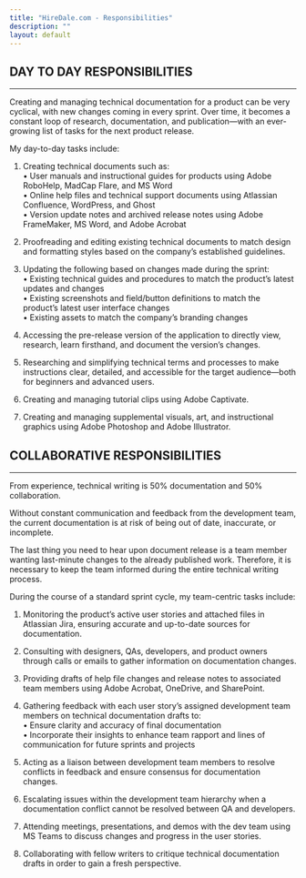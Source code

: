 ```yaml
---
title: "HireDale.com - Responsibilities"
description: ""
layout: default
---
```


## **DAY TO DAY RESPONSIBILITIES**
---
Creating and managing technical documentation for a product can be very cyclical, with new changes coming in every sprint. Over time, it becomes a constant loop of research, documentation, and publication—with an ever-growing list of tasks for the next product release.

My day-to-day tasks include:  
1. Creating technical documents such as:  
• User manuals and instructional guides for products using Adobe RoboHelp, MadCap Flare, and MS Word  
• Online help files and technical support documents using Atlassian Confluence, WordPress, and Ghost  
• Version update notes and archived release notes using Adobe FrameMaker, MS Word, and Adobe Acrobat  

2. Proofreading and editing existing technical documents to match design and formatting styles based on the company’s established guidelines.  

3. Updating the following based on changes made during the sprint:  
• Existing technical guides and procedures to match the product’s latest updates and changes  
• Existing screenshots and field/button definitions to match the product’s latest user interface changes  
• Existing assets to match the company’s branding changes  

4. Accessing the pre-release version of the application to directly view, research, learn firsthand, and document the version’s changes.  

5. Researching and simplifying technical terms and processes to make instructions clear, detailed, and accessible for the target audience—both for beginners and advanced users.  

6. Creating and managing tutorial clips using Adobe Captivate.  

7. Creating and managing supplemental visuals, art, and instructional graphics using Adobe Photoshop and Adobe Illustrator.

## **COLLABORATIVE RESPONSIBILITIES**
---
From experience, technical writing is 50% documentation and 50% collaboration.  

Without constant communication and feedback from the development team, the current documentation is at risk of being out of date, inaccurate, or incomplete. 

The last thing you need to hear upon document release is a team member wanting last-minute changes to the already published work. Therefore, it is necessary to keep the team informed during the entire technical writing process.

During the course of a standard sprint cycle, my team-centric tasks include:  

1. Monitoring the product’s active user stories and attached files in Atlassian Jira, ensuring accurate and up-to-date sources for documentation.  

2. Consulting with designers, QAs, developers, and product owners through calls or emails to gather information on documentation changes.  

3. Providing drafts of help file changes and release notes to associated team members using Adobe Acrobat, OneDrive, and SharePoint.  

4. Gathering feedback with each user story’s assigned development team members on technical documentation drafts to:  
   • Ensure clarity and accuracy of final documentation  
   • Incorporate their insights to enhance team rapport and lines of communication for future sprints and projects  

5. Acting as a liaison between development team members to resolve conflicts in feedback and ensure consensus for documentation changes.  

6. Escalating issues within the development team hierarchy when a documentation conflict cannot be resolved between QA and developers.  

7. Attending meetings, presentations, and demos with the dev team using MS Teams to discuss changes and progress in the user stories.  

8. Collaborating with fellow writers to critique technical documentation drafts in order to gain a fresh perspective.
